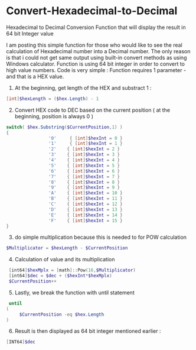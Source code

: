# Convert-Hexadecimal-to-Decimal
Hexadecimal to Decimal Conversion Function that will display the result in 64 bit Integer value


I am posting this simple function for those who would like to see the real calculation of Hexadecimal number into a Decimal number. The only reason is that i could not get same output using built-in convert methods as using Windows calculator. Function is using 64 bit integer in order to convert to high value numbers. Code is very simple : 
Function requires 1 parameter - and that is a HEX value. 


1. At the beginning,  get length of the HEX and substract 1 :
```ps1
[int]$hexLength = ($hex.Length) - 1 
```
 
2. Convert HEX code to DEC based on the current position ( at the beginning, position is always 0 )
```ps1
switch( $hex.Substring($CurrentPosition,1) )  
{ 
                '0'     { [int]$hexInt = 0 } 
                '1'     { [int]$hexInt = 1 } 
                '2'    { [int]$hexInt = 2 } 
                '3'    { [int]$hexInt = 3 } 
                '4'    { [int]$hexInt = 4 } 
                '5'    { [int]$hexInt = 5 } 
                '6'    { [int]$hexInt = 6 } 
                '7'    { [int]$hexInt = 7 } 
                '8'    { [int]$hexInt = 8 } 
                '9'    { [int]$hexInt = 9 } 
                'A'    { [int]$hexInt = 10 } 
                'B'    { [int]$hexInt = 11 } 
                'C'    { [int]$hexInt = 12 } 
                'D'    { [int]$hexInt = 13 } 
                'E'    { [int]$hexInt = 14 } 
                'F'    { [int]$hexInt = 15 } 
}
```


3. do simple multiplication because this is needed to for POW calculation
```ps1
$Multiplicator = $hexLength - $CurrentPosition
```


4. Calculation of value and its multiplication
```ps1
 [int64]$hexMplx = [math]::Pow(16,$Multiplicator)  
 [int64]$dec = $dec + ($hexInt*$hexMplx) 
 $CurrentPosition++  
```

5. Lastly, we break the function with until statement
```ps1
 until 
( 
     $CurrentPosition -eq $hex.Length 
)
```

6. Result is then displayed as 64 bit integer mentioned earlier :
```ps1
[INT64]$dec
```
